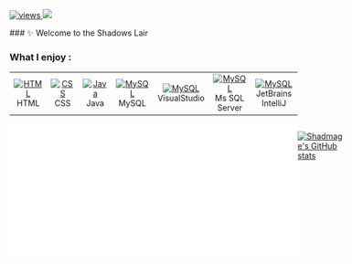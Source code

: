 <p align="left">
  <a href="#">
    <img src="https://komarev.com/ghpvc/?username=Shadmage&color=green&style=for-the-badge" alt="views" />
  </a>
  <a href="https://discord.gg/Q9FHh8Y324">
    <img src="https://img.shields.io/badge/Discord-blue?style=for-the-badge&logo=discord&logoColor=fff" />
  </a>
</p>
### ✨ Welcome to the Shadows Lair


<h3 align="left">What I enjoy :</h2>
<table>
  <tr>
    <td align="center" width="96">
      <a href="#">
        <img src="https://cdn.jsdelivr.net/gh/devicons/devicon/icons/html5/html5-original.svg" width="48" height="48" alt="HTML" />
      </a>
      <br>HTML
    </td>
    <td align="center" width="96">
      <a href="#">
        <img src="https://cdn.jsdelivr.net/gh/devicons/devicon/icons/css3/css3-original.svg" width="48" height="48" alt="CSS" />
      </a>
      <br>CSS
    <td align="center" width="96">
      <a href="#" >
        <img src="https://cdn.jsdelivr.net/gh/devicons/devicon/icons/java/java-original.svg" width="48" height="48" alt="Java" />
      </a>
      <br>Java
    </td>
    <td align="center" width="96">
      <a href="#" >
        <img src="https://cdn.jsdelivr.net/gh/devicons/devicon/icons/mysql/mysql-original.svg" width="48" height="48" alt="MySQL" />
      </a>
      <br>MySQL
    </td>
    <td align="center" width="96">
      <a href="#" >
        <img src="https://cdn.jsdelivr.net/gh/devicons/devicon/icons/visualstudio/visualstudio-original.svg" width="48" height="48" alt="MySQL" />
      </a>
      <br>VisualStudio
    </td>
    <td align="center" width="96">
      <a href="#" >
        <img src="https://cdn.jsdelivr.net/gh/devicons/devicon/icons/microsoftsqlserver/microsoftsqlserver-original.svg" width="48" height="48" alt="MySQL" />
      </a>
      <br>Ms SQL Server
    </td>
    <td align="center" width="96">
      <a href="#" >
        <img src="https://cdn.jsdelivr.net/gh/devicons/devicon/icons/intellij/intellij-original.svg" width="48" height="48" alt="MySQL" />
      </a>
      <br>JetBrains IntelliJ
    </td>
  </tr>
</table>

<div class="right" style="display:flex; flex-direction: row;">

<img src="https://github.com/Shadmage/Shadmage/raw/main/metrics.classic.svg">

[![Shadmage's GitHub stats](https://github-readme-stats.vercel.app/api?username=Shadmage)](https://github.com/anuraghazra/github-readme-stats)
</div>
